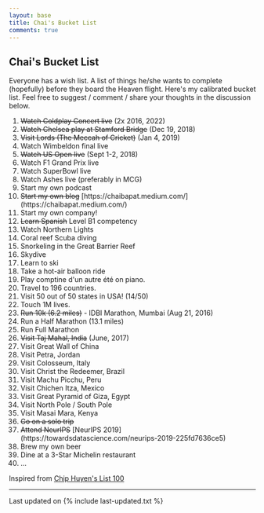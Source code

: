 ```yaml
---
layout: base
title: Chai's Bucket List
comments: true
---
```



## <i class="fa fa-chevron-right"></i>Chai's Bucket List
Everyone has a wish list. A list of things he/she wants to complete (hopefully) before they board the Heaven flight. Here's my calibrated bucket list.
Feel free to suggest / comment / share your thoughts in the discussion below.

<ol>
    <li><del>Watch Coldplay Concert live</del> (2x 2016, 2022)</li>
    <li><del>Watch Chelsea play at Stamford Bridge</del> (Dec 19, 2018)</li>
    <li><del>Visit Lords (The Meccah of Cricket)</del> (Jan 4, 2019)</li>
    <li>Watch Wimbeldon final live</li>
    <li><del>Watch US Open live</del> (Sept 1-2, 2018)</li>
    <li>Watch F1 Grand Prix live</li>
    <li>Watch SuperBowl live </li>
    <li>Watch Ashes live (preferably in MCG)</li>
    <li>Start my own podcast</li>
    <li><del>Start my own blog</del> [https://chaibapat.medium.com/](https://chaibapat.medium.com/)</li>
    <li>Start my own company!</li>
    <li><del>Learn Spanish</del> Level B1 competency</li>
    <li>Watch Northern Lights</li>
    <li>Coral reef Scuba diving</li>
    <li>Snorkeling in the Great Barrier Reef</li>
    <li>Skydive</li>
    <li>Learn to ski</li>
    <li>Take a hot-air balloon ride</li>
    <li>Play comptine d'un autre été on piano.</li>
    <li>Travel to 196 countries.</li>
    <li>Visit 50 out of 50 states in USA! (14/50)</li>
    <li>Touch 1M lives.</li>
    <li><del>Run 10k (6.2 miles)</del> - IDBI Marathon, Mumbai (Aug 21, 2016)</li>
    <li>Run a Half Marathon (13.1 miles)</li>
    <li>Run Full Marathon</li>
    <li><del>Visit Taj Mahal, India</del> (June, 2017)</li>
    <li>Visit Great Wall of China</li>
    <li>Visit Petra, Jordan</li>
    <li>Visit Colosseum, Italy</li>
    <li>Visit Christ the Redeemer, Brazil</li>
    <li>Visit Machu Picchu, Peru</li>
    <li>Visit Chichen Itza, Mexico</li>
    <li>Visit Great Pyramid of Giza, Egypt</li>
    <li>Visit North Pole / South Pole</li>
    <li>Visit Masai Mara, Kenya</li>
    <li><del>Go on a solo trip</del></li>
    <li><del>Attend NeurIPS</del> [NeurIPS 2019](https://towardsdatascience.com/neurips-2019-225fd7636ce5)</li>
    <li>Brew my own beer</li>
    <li>Dine at a 3-Star Michelin restaurant</li>
    <li>...</li>
</ol>

Inspired from <a href="https://huyenchip.com/list-100/" target="_blank">Chip Huyen's List 100</a>

---

Last updated on {% include last-updated.txt %}
